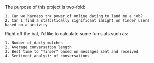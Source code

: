 The purpose of this project is two-fold:

    1. Can we harness the power of online dating to land me a job?
    2. Can I find a statistically significant insight on Tinder users based on a activity

Right off the bat, I'd like to calculate some fun stats such as:

    1. Number of daily matches
    2. Average conversation length 
    3. Best time to "Tinder" based on messages sent and received 
    4. Sentiment analysis of conversations
    
